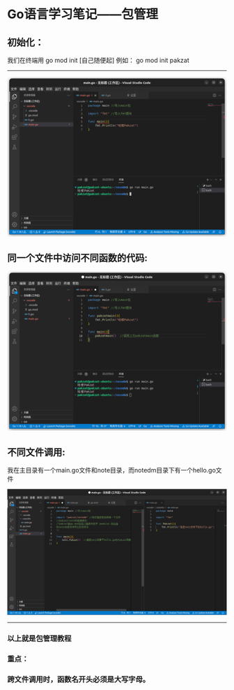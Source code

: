 

# Go语言学习笔记——包管理

## 初始化：

我们在终端用  go mod init  [自己随便起]
例如： go mod init pakzat

------

![go_1_1](https://github.com/pake0224/go_learn/blob/main/%E6%8B%89%E8%A5%BF%E5%A7%86/%E6%88%AA%E5%9B%BE%202022-12-03%2018-29-59.png)

## 同一个文件中访问不同函数的代码:



![go_1_2](https://github.com/pake0224/go_learn/blob/main/%E6%8B%89%E8%A5%BF%E5%A7%86/%E6%88%AA%E5%9B%BE%202022-12-03%2019-31-22.png)

### 

## 不同文件调用:

我在主目录有一个main.go文件和note目录，而notedm目录下有一个hello.go文件

![go_1_2](https://github.com/pake0224/go_learn/blob/main/%E6%8B%89%E8%A5%BF%E5%A7%86/%E6%88%AA%E5%9B%BE%202022-12-03%2019-53-44.png)

------

### 以上就是包管理教程

### 重点：

### 跨文件调用时，函数名开头必须是大写字母。
